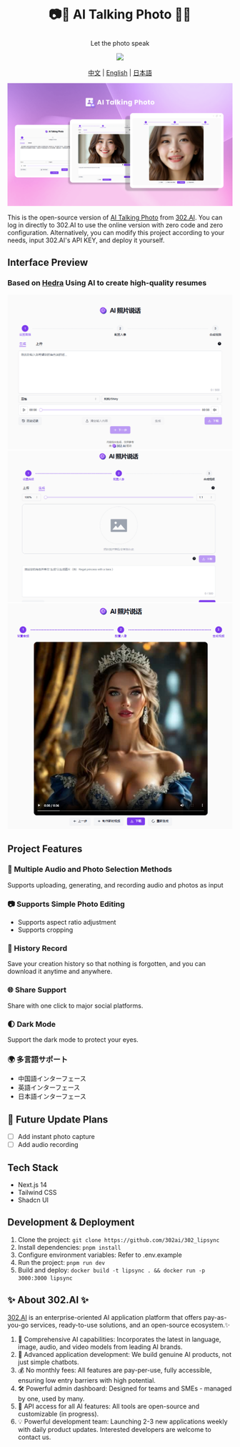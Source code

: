 # <p align="center">📷🤖 AI Talking Photo 🚀✨</p>

<p align="center">Let the photo speak</p>

<p align="center"><a href="https://302.ai/tools/lipsync/" target="blank"><img src="https://file.302ai.cn/gpt/imgs/github/302_badge.png" /></a></p >

<p align="center"><a href="README_zh.md">中文</a> | <a href="README.md">English</a> | <a href="README_ja.md">日本語</a></p>

![Interface Preview](docs/302_Talking_Photo_en.png)

This is the open-source version of [AI Talking Photo](https://302.ai/tools/lipsync/) from [302.AI](https://302.ai).
You can log in directly to 302.AI to use the online version with zero code and zero configuration.
Alternatively, you can modify this project according to your needs, input 302.AI's API KEY, and deploy it yourself.

## Interface Preview

### Based on <a href="https://doc.302.ai/api-226162518">Hedra</a> Using AI to create high-quality resumes

![Interface Preview](docs/pic-1.png)
![Interface Preview](docs/pic-2.png)
![Interface Preview](docs/pic-3.png)

## Project Features

### 📝 Multiple Audio and Photo Selection Methods

Supports uploading, generating, and recording audio and photos as input

### 📷 Supports Simple Photo Editing

- Supports aspect ratio adjustment
- Supports cropping

### 📜 History Record

Save your creation history so that nothing is forgotten, and you can download it anytime and anywhere.

### 🌐 Share Support

Share with one click to major social platforms.

### 🌓 Dark Mode

Support the dark mode to protect your eyes.

### 🌍 多言語サポート

- 中国語インターフェース
- 英語インターフェース
- 日本語インターフェース

## 🚩 Future Update Plans

- [ ] Add instant photo capture
- [ ] Add audio recording

## Tech Stack

- Next.js 14
- Tailwind CSS
- Shadcn UI

## Development & Deployment

1. Clone the project: `git clone https://github.com/302ai/302_lipsync`
2. Install dependencies: `pnpm install`
3. Configure environment variables: Refer to .env.example
4. Run the project: `pnpm run dev`
5. Build and deploy: `docker build -t lipsync . && docker run -p 3000:3000 lipsync`

## ✨ About 302.AI ✨

[302.AI](https://302.ai) is an enterprise-oriented AI application platform that offers pay-as-you-go services, ready-to-use solutions, and an open-source ecosystem.✨

1. 🧠 Comprehensive AI capabilities: Incorporates the latest in language, image, audio, and video models from leading AI brands.
2. 🚀 Advanced application development: We build genuine AI products, not just simple chatbots.
3. 💰 No monthly fees: All features are pay-per-use, fully accessible, ensuring low entry barriers with high potential.
4. 🛠 Powerful admin dashboard: Designed for teams and SMEs - managed by one, used by many.
5. 🔗 API access for all AI features: All tools are open-source and customizable (in progress).
6. 💡 Powerful development team: Launching 2-3 new applications weekly with daily product updates. Interested developers are welcome to contact us.

